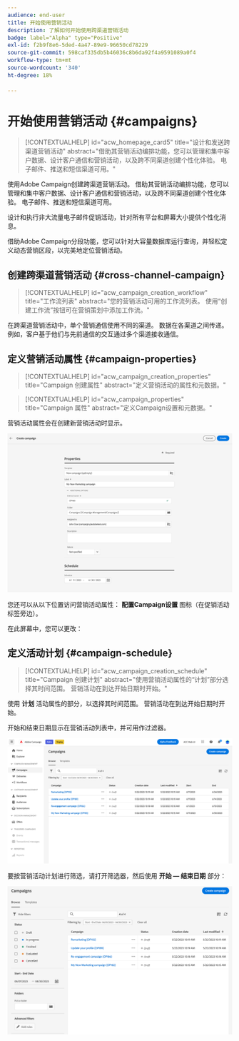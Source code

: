 ```yaml
---
audience: end-user
title: 开始使用营销活动
description: 了解如何开始使用跨渠道营销活动
badge: label="Alpha" type="Positive"
exl-id: f2b9f8e6-5ded-4a47-89e9-96650cd78229
source-git-commit: 598caf335db5b46036c8b6da92f4a9591089a0f4
workflow-type: tm+mt
source-wordcount: '340'
ht-degree: 18%

---
```


# 开始使用营销活动 {#campaigns}

>[!CONTEXTUALHELP]
>id="acw_homepage_card5"
>title="设计和发送跨渠道营销活动"
>abstract="借助其营销活动编排功能，您可以管理和集中客户数据、设计客户通信和营销活动，以及跨不同渠道创建个性化体验。 电子邮件、推送和短信渠道可用。"

使用Adobe Campaign创建跨渠道营销活动。 借助其营销活动编排功能，您可以管理和集中客户数据、设计客户通信和营销活动，以及跨不同渠道创建个性化体验。 电子邮件、推送和短信渠道可用。

设计和执行非大流量电子邮件促销活动，针对所有平台和屏幕大小提供个性化消息。
<!--Measure the effectiveness of your deliveries with detailed reports including thecounts of opens, clicks, forwards, and more.--> 借助Adobe Campaign分段功能，您可以针对大容量数据库运行查询，并轻松定义动态营销区段，以完美地定位营销活动。

## 创建跨渠道营销活动 {#cross-channel-campaign}


>[!CONTEXTUALHELP]
>id="acw_campaign_creation_workflow"
>title="工作流列表"
>abstract="您的营销活动可用的工作流列表。 使用“创建工作流”按钮可在营销策划中添加工作流。"

在跨渠道营销活动中，单个营销通信使用不同的渠道。 数据在各渠道之间传递。 例如，客户基于他们与先前通信的交互通过多个渠道接收通信。

## 定义营销活动属性 {#campaign-properties}

>[!CONTEXTUALHELP]
>id="acw_campaign_creation_properties"
>title="Campaign 创建属性"
>abstract="定义营销活动的属性和元数据。"

>[!CONTEXTUALHELP]
>id="acw_campaign_properties"
>title="Campaign 属性"
>abstract="定义Campaign设置和元数据。"

营销活动属性会在创建新营销活动时显示。

![定义营销活动属性](assets/campaign-properties.png)

您还可以从以下位置访问营销活动属性： **配置Campaign设置** 图标（在促销活动标签旁边）。

在此屏幕中，您可以更改：



## 定义活动计划 {#campaign-schedule}

>[!CONTEXTUALHELP]
>id="acw_campaign_creation_schedule"
>title="Campaign 创建计划"
>abstract="使用营销活动属性的“计划”部分选择其时间范围。 营销活动在到达开始日期时开始。"

使用 **计划** 活动属性的部分，以选择其时间范围。 营销活动在到达开始日期时开始。

开始和结束日期显示在营销活动列表中，并可用作过滤器。

![营销活动列表](assets/campaign-list.png)

要按营销活动计划进行筛选，请打开筛选器，然后使用 **开始 — 结束日期** 部分：

![营销活动列表](assets/campaign-filter-on-dates.png)


